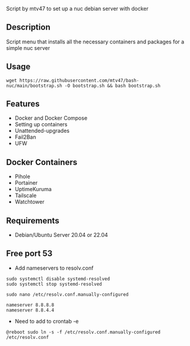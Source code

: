 Script by mtv47 to set up a nuc debian server with docker

## Description
Script menu that installs all the necessary containers and packages for a simple nuc server


## Usage

```
wget https://raw.githubusercontent.com/mtv47/bash-nuc/main/bootstrap.sh -O bootstrap.sh && bash bootstrap.sh
```

## Features
* Docker and Docker Compose
* Setting up containers
* Unattended-upgrades
* Fail2Ban
* UFW

## Docker Containers
* Pihole
* Portainer
* UptimeKuruma
* Tailscale
* Watchtower


## Requirements
* Debian/Ubuntu Server 20.04 or 22.04

## Free port 53

* Add nameservers to resolv.conf

```
sudo systemctl disable systemd-resolved
sudo systemctl stop systemd-resolved
```

```
sudo nano /etc/resolv.conf.manually-configured
```

```
nameserver 8.8.8.8
nameserver 8.8.4.4
```

* Need to add to crontab -e
```
@reboot sudo ln -s -f /etc/resolv.conf.manually-configured /etc/resolv.conf
```